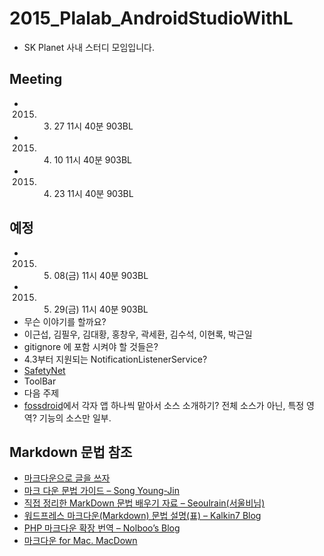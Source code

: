 # 2015_Plalab_AndroidStudioWithL
* SK Planet 사내 스터디 모임입니다.
 
## Meeting
* 2015. 03. 27 11시 40분 903BL
* 2015. 04. 10 11시 40분 903BL
* 2015. 04. 23 11시 40분 903BL

## 예정
* 2015. 05. 08(금) 11시 40분 903BL
* 2015. 05. 29(금) 11시 40분 903BL
* 무슨 이야기를 할까요?
 * 이근섭, 김필우, 김대황, 홍창우, 곽세환, 김수석, 이현록, 박근일
 * gitignore 에 포함 시켜야 할 것들은?
 * 4.3부터 지원되는 NotificationListenerService?
 * [SafetyNet](https://developer.android.com/google/play/safetynet/start.html)
 * ToolBar
* 다음 주제
 * [fossdroid](http://fossdroid.com/)에서 각자 앱 하나씩 맡아서 소스 소개하기? 전체 소스가 아닌, 특정 영역? 기능의 소스만 일부.
 
 
## Markdown 문법 참조
* [마크다운으로 글을 쓰자](http://blog.kalkin7.com/2014/02/10/lets-write-using-markdown/)
* [마크 다운 문법 가이드 – Song Young-Jin](http://scriptogr.am/myevan/post/markdown-syntax-guide-for-scriptogram)
* [직접 정리한 MarkDown 문법 배우기 자료 – Seoulrain(서울비님)](https://www.evernote.com/shard/s3/sh/128acb97-d3c5-4eda-aa1b-c71ecd2f3a15/54a14ebd5d4ce7507bf78e5af640d0e9)
* [워드프레스 마크다운(Markdown) 문법 설명(표) – Kalkin7 Blog](http://blog.kalkin7.com/2014/02/05/wordpress-markdown-quick-reference-for-koreans/)
* [PHP 마크다운 확장 번역 – Nolboo’s Blog](http://nolboo.github.io/blog/2014/03/25/php-markdown-extra/)
* [마크다운 for Mac. MacDown](http://macdown.uranusjr.com/)
